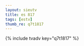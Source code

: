 ```yaml
--- 
layout: sieutv
title: es 817
tags: [estv]
thumb_re: q7t1817
---
```

{% include tvadv key="q7t1817" %} 
